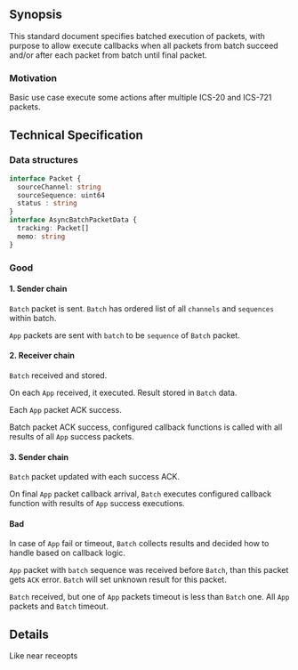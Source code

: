 ## Synopsis

This standard document specifies batched execution of packets,
with purpose to allow execute callbacks when all packets from batch succeed and/or after each packet from batch until final packet.

### Motivation

Basic use case execute some actions after multiple ICS-20 and ICS-721 packets.


## Technical Specification

### Data structures

```typescript
interface Packet {
  sourceChannel: string
  sourceSequence: uint64
  status : string
}
interface AsyncBatchPacketData {  
  tracking: Packet[] 
  memo: string
}
```

### Good

#### 1. Sender chain

`Batch` packet is sent. `Batch` has ordered list of all `channels` and `sequences` within batch.

`App` packets are sent with `batch` to be `sequence` of `Batch` packet.

#### 2. Receiver chain

`Batch` received and stored.

On each `App` received, it executed. Result stored in `Batch` data.

Each `App` packet ACK success.

Batch packet ACK success, configured callback functions is called with all results of all `App` success packets.

#### 3. Sender chain

`Batch` packet updated with each success ACK. 

On final `App` packet callback arrival, `Batch` executes configured callback function with results of `App` success executions.

#### Bad

In case of `App` fail or timeout, `Batch` collects results and decided how to handle based on callback logic.

`App` packet with `batch` sequence was received before `Batch`, than this packet gets `ACK` error. `Batch` will set unknown result for this packet.

`Batch` received, but one of `App` packets timeout is less than `Batch` one. All `App` packets and `Batch` timeout.

## Details
Like near receopts